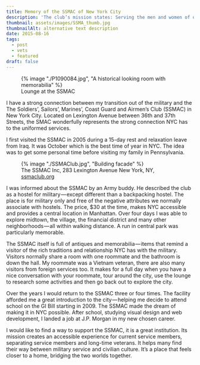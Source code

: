 ```yaml
---
title: Memory of the SSMAC of New York City
description: 'The club’s mission states: Serving the men and women of our Armed Forces since 1919 – the club served me in my transition out of the military'
thumbnail: assets/images/SSMA_thumb.jpg
thumbnailAlt: alternative text description
date: 2015-08-16
tags:
  - post
  - vets
  - featured
draft: false
---
```


<figure>
  {% image "./P1090084.jpg", "A historical looking room with memorabilia" %}
<figcaption>Lounge at the SSMAC</figcaption>
</figure>

<span class="dropcap">I</span> have a strong connection between my transition out of the military and the The Soldiers&rsquo;, Sailors&rsquo;, Marines&rsquo;, Coast Guard and Airmen&rsquo;s Club (SSMAC) in New York City. Located on Lexington Avenue between 36th and 37th Streets, the SMAC wonderfully represents the strong connection NYC has to the uniformed services.

I first visited the SSMAC in 2005 during a 15-day rest and relaxation leave from Iraq. It was October which is the best time of year in NYC. The idea was to get some personal time before visiting my family in Pennsylvania.

<figure>
  {% image "./SSMAClub.jpg", "Building facade" %}
<figcaption>The SSMAC Inc, 283 Lexington Avenue
New York, NY, <a href="http://ssmaclub.org/" target="_blank">ssmaclub.org</a></figcaption>
</figure>

I was informed about the SSMAC by an Army buddy. He described the club as a hostel for military — except different than a backpacking hostel. The place is for military only and free of the negative attributes we normally associate with hostels. The price, $30 at the time, makes NYC accessible and provides a central location in Manhattan. Over four days I was able to explore midtown, the village, the financial district and many other neighborhoods — all within walking distance. A run in central park was particularly memorable.

The SSMAC itself is full of antiques and memorabilia — items that remind a visitor of the rich traditions and relationship NYC has with the military. Visitors normally share a room with one roommate and the bathroom is down the hall. My roommate was a Vietnam veteran, there are also many visitors from foreign services too. It makes for a full day when you have a nice conversation with your roommate, tour around the city, use the lounge to research some activities and then go back out to explore the city.

Over the years I would return to the SSMAC three or four times. The facility afforded me a great introduction to the city — helping me decide to attend school on the GI Bill starting in 2009. The SSMAC made the dream of making it in NYC possible. After school, studying visual design and web development, I landed a job at J.P. Morgan in my new chosen career.

I would like to find a way to support the SSMAC, it is a great institution. Its mission creates an accessible experience for current service members, separating service members and long-time veterans. It helps many find their way between military service and civilian culture. It’s a place that feels closer to a home, bridging the two worlds together.

